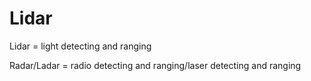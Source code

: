 # Lidar

Lidar = light detecting and ranging

Radar/Ladar = radio detecting and ranging/laser detecting and ranging





